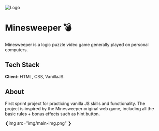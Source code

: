 ![Logo](https://d2t1xqejof9utc.cloudfront.net/screenshots/pics/ca7a03048ed3806fe5a12e3fdfb24876/large.jpg)

# Minesweeper 💣

Minesweeper is a logic puzzle video game generally played on personal computers.


## Tech Stack

**Client:** HTML, CSS, VanillaJS.

## About

First sprint project for practicing vanilla JS skills and functionality.
The project is inspired by the Minesweeper original web game, including all the basic rules + bonus effects such as hint button.

❮img src="img/main-img.png" ❯
